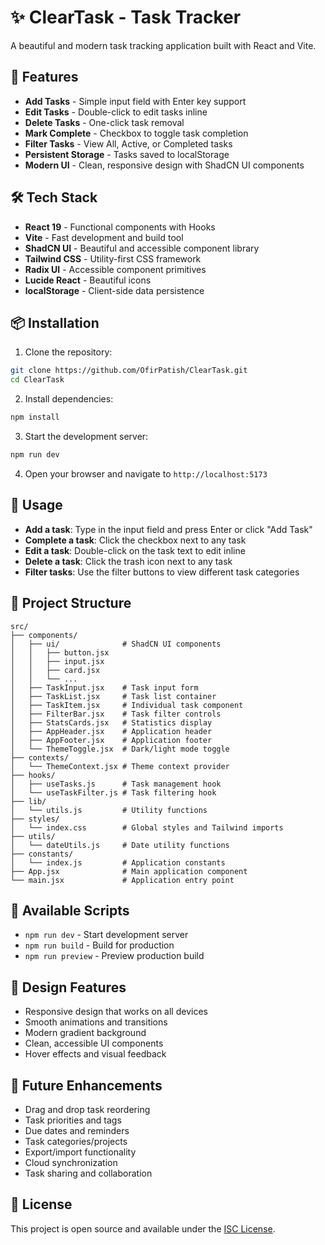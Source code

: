 # ✨ ClearTask - Task Tracker

A beautiful and modern task tracking application built with React and Vite.

## 🚀 Features

- **Add Tasks** - Simple input field with Enter key support
- **Edit Tasks** - Double-click to edit tasks inline
- **Delete Tasks** - One-click task removal
- **Mark Complete** - Checkbox to toggle task completion
- **Filter Tasks** - View All, Active, or Completed tasks
- **Persistent Storage** - Tasks saved to localStorage
- **Modern UI** - Clean, responsive design with ShadCN UI components

## 🛠️ Tech Stack

- **React 19** - Functional components with Hooks
- **Vite** - Fast development and build tool
- **ShadCN UI** - Beautiful and accessible component library
- **Tailwind CSS** - Utility-first CSS framework
- **Radix UI** - Accessible component primitives
- **Lucide React** - Beautiful icons
- **localStorage** - Client-side data persistence

## 📦 Installation

1. Clone the repository:

```bash
git clone https://github.com/OfirPatish/ClearTask.git
cd ClearTask
```

2. Install dependencies:

```bash
npm install
```

3. Start the development server:

```bash
npm run dev
```

4. Open your browser and navigate to `http://localhost:5173`

## 🎯 Usage

- **Add a task**: Type in the input field and press Enter or click "Add Task"
- **Complete a task**: Click the checkbox next to any task
- **Edit a task**: Double-click on the task text to edit inline
- **Delete a task**: Click the trash icon next to any task
- **Filter tasks**: Use the filter buttons to view different task categories

## 📁 Project Structure

```
src/
├── components/
│   ├── ui/              # ShadCN UI components
│   │   ├── button.jsx
│   │   ├── input.jsx
│   │   ├── card.jsx
│   │   └── ...
│   ├── TaskInput.jsx    # Task input form
│   ├── TaskList.jsx     # Task list container
│   ├── TaskItem.jsx     # Individual task component
│   ├── FilterBar.jsx    # Task filter controls
│   ├── StatsCards.jsx   # Statistics display
│   ├── AppHeader.jsx    # Application header
│   ├── AppFooter.jsx    # Application footer
│   └── ThemeToggle.jsx  # Dark/light mode toggle
├── contexts/
│   └── ThemeContext.jsx # Theme context provider
├── hooks/
│   ├── useTasks.js      # Task management hook
│   └── useTaskFilter.js # Task filtering hook
├── lib/
│   └── utils.js         # Utility functions
├── styles/
│   └── index.css        # Global styles and Tailwind imports
├── utils/
│   └── dateUtils.js     # Date utility functions
├── constants/
│   └── index.js         # Application constants
├── App.jsx              # Main application component
└── main.jsx             # Application entry point
```

## 🚀 Available Scripts

- `npm run dev` - Start development server
- `npm run build` - Build for production
- `npm run preview` - Preview production build

## 🎨 Design Features

- Responsive design that works on all devices
- Smooth animations and transitions
- Modern gradient background
- Clean, accessible UI components
- Hover effects and visual feedback

## 🔮 Future Enhancements

- Drag and drop task reordering
- Task priorities and tags
- Due dates and reminders
- Task categories/projects
- Export/import functionality
- Cloud synchronization
- Task sharing and collaboration

## 📝 License

This project is open source and available under the [ISC License](LICENSE).
